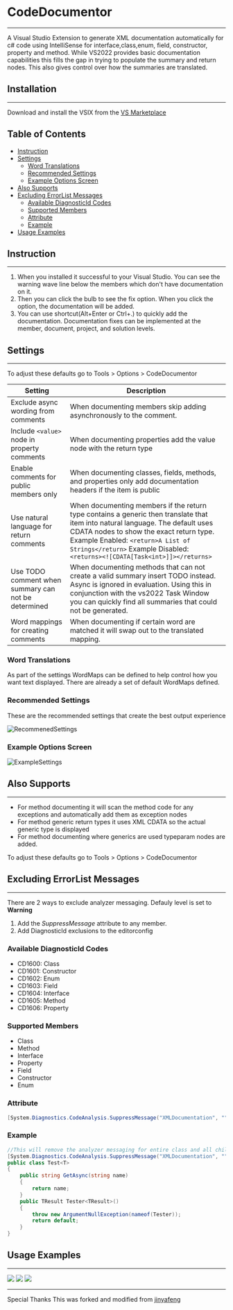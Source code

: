 # CodeDocumentor
---

A Visual Studio Extension to generate XML documentation automatically for c# code using IntelliSense for interface,class,enum, field, constructor, property and method. While VS2022 provides basic documentation capabilities this fills the gap in trying to populate the summary and return nodes. This also gives control over how the summaries are translated.

## Installation
---

Download and install the VSIX from the [VS Marketplace](https://marketplace.visualstudio.com/items?itemName=DanTurco.CodeDocumentor)

## Table of Contents

<!-- toc -->

- [Instruction](#instruction)
- [Settings](#settings)
  - [Word Translations](#word-translations)
  - [Recommended Settings](#recommended-settings)
  - [Example Options Screen](#example-options-screen)
- [Also Supports](#also-supports)
- [Excluding ErrorList Messages](#excluding-errorlist-messages)
  - [Available DiagnosticId Codes](#available-diagnosticid-codes)
  - [Supported Members](#supported-members)
  - [Attribute](#attribute)
  - [Example](#example)
- [Usage Examples](#usage-examples)

<!-- tocstop -->

## Instruction
---

1. When you installed it successful to your Visual Studio. You can see the warning wave line below the members which don't have documentation on it.
2. Then you can click the bulb to see the fix option. When you click the option, the documentation will be added.
3. You can use shortcut(Alt+Enter or Ctrl+.) to quickly add the documentation. Documentation fixes can be implemented at the member, document, project, and solution levels.


## Settings
---

To adjust these defaults go to Tools > Options > CodeDocumentor

| Setting | Description |
|--|--|
| Exclude async wording from comments|When documenting members skip adding asynchronously to the comment. |
| Include ```<value>``` node in property comments|When documenting properties add the value node with the return type |
| Enable comments for public members only|When documenting classes, fields, methods, and properties only add documentation headers if the item is public |
| Use natural language for return comments|When documenting members if the return type contains a generic then translate that item into natural language. The default uses CDATA nodes to show the exact return type. Example Enabled: ```<return>A List of Strings</return>``` Example Disabled: ``` <returns><![CDATA[Task<int>]]></returns>```|
| Use TODO comment when summary can not be determined|When documenting methods that can not create a valid summary insert TODO instead. Async is ignored in evaluation. Using this in conjunction with the vs2022 Task Window you can quickly find all summaries that could not be generated. |
| Word mappings for creating comments|When documenting if certain word are matched it will swap out to the translated mapping. |



### Word Translations

As part of the settings WordMaps can be defined to help control how you want text displayed. There are already a set of default WordMaps defined.

### Recommended Settings

These are the recommended settings that create the best output experience

![RecommenedSettings](./GifInstruction/RecomendedSettings.png)


### Example Options Screen

![ExampleSettings](./GifInstruction/Settings.png)

## Also Supports
---

- For method documenting it will scan the method code for any exceptions and automatically add them as exception nodes
- For method generic return types it uses XML CDATA so the actual generic type is displayed
- For method documenting where generics are used typeparam nodes are added.

To adjust these defaults go to Tools > Options > CodeDocumentor


## Excluding ErrorList Messages
---

There are 2 ways to exclude analyzer messaging. Defauly level is set to **Warning**

1. Add the _SuppressMessage_ attribute to any member.
2. Add DiagnosticId exclusions to the editorconfig

### Available DiagnosticId Codes

- CD1600: Class
- CD1601: Constructor
- CD1602: Enum
- CD1603: Field
- CD1604: Interface
- CD1605: Method
- CD1606: Property

### Supported Members

- Class
- Method
- Interface
- Property
- Field
- Constructor
- Enum

### Attribute

```csharp
[System.Diagnostics.CodeAnalysis.SuppressMessage("XMLDocumentation", "")]
```

### Example

```csharp
//This will remove the analyzer messaging for entire class and all child members
[System.Diagnostics.CodeAnalysis.SuppressMessage("XMLDocumentation", "")]
public class Test<T>
{		
	public string GetAsync(string name)
    {
		return name;
    }
    public TResult Tester<TResult>()
    {
		throw new ArgumentNullException(nameof(Tester));
		return default;
    }
}
```


## Usage Examples
---
<img src="./GifInstruction/quick action options.gif" />

<img src="./GifInstruction/short cut to quick add.gif" />

<img src="./GifInstruction/warning wave line.gif" />


---
Special Thanks
This was forked and modified from [jinyafeng](https://github.com/jinyafeng/DocumentationAssistant)